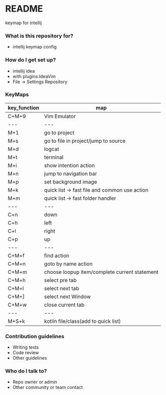 # README #

keymap for intellij

### What is this repository for? ###

* intellij keymap config 

### How do I get set up? ###

* intellij idea
* with plugins IdeaVim
* File -> Settings Repository

### KeyMaps ###

key_function|map
-|-
C+M+9|Vim Emulator
---|---
M+1|go to project
M+s|go to file in project/jump to source
M+d|logcat
M+t|terminal
M+i|show intention action
M+n|jump to navigation bar
M+p|set background image
M+k|quick list -> fast file and common use action
M+m|quick list -> fast folder handler
---|---
C+n|down
C+h|left
C+l|right
C+p|up
---|---
C+M+f|find action
C+M+n|goto by name action
C+M+m|choose loopup item/complete current statement
C+M+h|select pre tab
C+M+l|select next tab
C+M+]|select next Window
C+M+w|close current tab
---|---
M+S+k|kotlin file/class(add to quick list)


### Contribution guidelines ###

* Writing tests
* Code review
* Other guidelines

### Who do I talk to? ###

* Repo owner or admin
* Other community or team contact